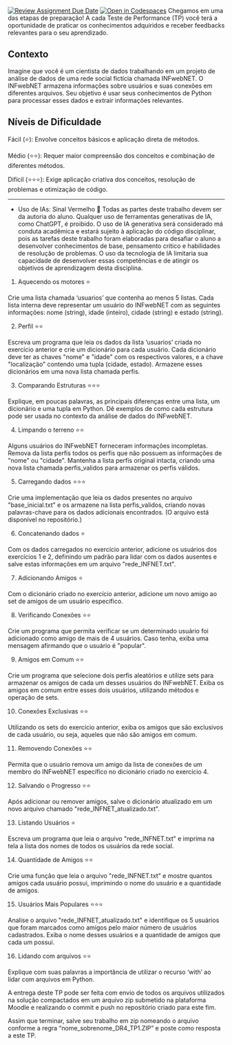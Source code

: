[![Review Assignment Due Date](https://classroom.github.com/assets/deadline-readme-button-22041afd0340ce965d47ae6ef1cefeee28c7c493a6346c4f15d667ab976d596c.svg)](https://classroom.github.com/a/PsFuZryT)
[![Open in Codespaces](https://classroom.github.com/assets/launch-codespace-2972f46106e565e64193e422d61a12cf1da4916b45550586e14ef0a7c637dd04.svg)](https://classroom.github.com/open-in-codespaces?assignment_repo_id=16731374)
Chegamos em uma das etapas de preparação! A cada Teste de Performance (TP) você terá a oportunidade de praticar os conhecimentos adquiridos e receber feedbacks relevantes para o seu aprendizado.

## **Contexto**
Imagine que você é um cientista de dados trabalhando em um projeto de análise de dados de uma rede social fictícia chamada INFwebNET. O INFwebNET armazena informações sobre usuários e suas conexões em diferentes arquivos. Seu objetivo é usar seus conhecimentos de Python para processar esses dados e extrair informações relevantes.

## Níveis de Dificuldade
Fácil (⭐): Envolve conceitos básicos e aplicação direta de métodos.

Médio (⭐⭐): Requer maior compreensão dos conceitos e combinação de diferentes métodos.

Difícil (⭐⭐⭐): Exige aplicação criativa dos conceitos, resolução de problemas e otimização de código.

---

- Uso de IAs: Sinal Vermelho 🔴 
Todas as partes deste trabalho devem ser da autoria do aluno. Qualquer uso de ferramentas generativas de IA, como ChatGPT, é proibido. O uso de IA generativa será considerado má conduta acadêmica e estará sujeito à aplicação do código disciplinar, pois as tarefas deste trabalho foram elaboradas para desafiar o aluno a desenvolver conhecimentos de base, pensamento crítico e habilidades de resolução de problemas. O uso da tecnologia de IA limitaria sua capacidade de desenvolver essas competências e de atingir os objetivos de aprendizagem desta disciplina.

1. Aquecendo os motores ⭐

Crie uma lista chamada ‘usuarios’ que contenha ao menos 5 listas. Cada lista interna deve representar um usuário do INFwebNET com as seguintes informações: nome (string), idade (inteiro), cidade (string) e estado (string).

2. Perfil ⭐⭐

Escreva um programa que leia os dados da lista ‘usuarios’ criada no exercício anterior e crie um dicionário para cada usuário. Cada dicionário deve ter as chaves "nome" e "idade" com os respectivos valores, e a chave "localização" contendo uma tupla (cidade, estado). Armazene esses dicionários em uma nova lista chamada perfis.

3. Comparando Estruturas ⭐⭐⭐

Explique, em poucas palavras, as principais diferenças entre uma lista, um dicionário e uma tupla em Python. Dê exemplos de como cada estrutura pode ser usada no contexto da análise de dados do INFwebNET.

4. Limpando o terreno ⭐⭐

Alguns usuários do INFwebNET forneceram informações incompletas. Remova da lista perfis todos os perfis que não possuem as informações de "nome" ou "cidade". Mantenha a lista perfis original intacta, criando uma nova lista chamada perfis_validos para armazenar os perfis válidos.

5. Carregando dados ⭐⭐⭐

Crie uma implementação que leia os dados presentes no arquivo "base_inicial.txt" e os armazene na lista perfis_validos, criando novas palavras-chave para os dados adicionais encontrados. (O arquivo está disponível no repositório.)

6. Concatenando dados ⭐

Com os dados carregados no exercício anterior, adicione os usuários dos exercícios 1 e 2, definindo um padrão para lidar com os dados ausentes e salve estas informações em um arquivo "rede_INFNET.txt".

7. Adicionando Amigos ⭐

Com o dicionário criado no exercício anterior, adicione um novo amigo ao set de amigos de um usuário específico.

8. Verificando Conexões ⭐⭐

Crie um programa que permita verificar se um determinado usuário foi adicionado como amigo de mais de 4 usuários. Caso tenha, exiba uma mensagem afirmando que o usuário é "popular".

9. Amigos em Comum ⭐⭐

Crie um programa que selecione dois perfis aleatórios e utilize sets para armazenar os amigos de cada um desses usuários do INFwebNET. Exiba os amigos em comum entre esses dois usuários, utilizando métodos e operação de sets.

10. Conexões Exclusivas ⭐⭐

Utilizando os sets do exercício anterior, exiba os amigos que são exclusivos de cada usuário, ou seja, aqueles que não são amigos em comum.

11. Removendo Conexões ⭐⭐

Permita que o usuário remova um amigo da lista de conexões de um membro do INFwebNET específico no dicionário criado no exercício 4.

12. Salvando o Progresso ⭐⭐

Após adicionar ou remover amigos, salve o dicionário atualizado em um novo arquivo chamado "rede_INFNET_atualizado.txt".

13. Listando Usuários ⭐

Escreva um programa que leia o arquivo "rede_INFNET.txt" e imprima na tela a lista dos nomes de todos os usuários da rede social.

14. Quantidade de Amigos ⭐⭐

Crie uma função que leia o arquivo "rede_INFNET.txt" e mostre quantos amigos cada usuário possui, imprimindo o nome do usuário e a quantidade de amigos.

15. Usuários Mais Populares ⭐⭐⭐

Analise o arquivo "rede_INFNET_atualizado.txt" e identifique os 5 usuários que foram marcados como amigos pelo maior número de usuários cadastrados. Exiba o nome desses usuários e a quantidade de amigos que cada um possui.

16. Lidando com arquivos ⭐⭐

Explique com suas palavras a importância de utilizar o recurso ‘with’ ao lidar com arquivos em Python.

A entrega deste TP pode ser feita com envio de todos os arquivos utilizados na solução compactados em um arquivo zip submetido na plataforma Moodle e realizando o commit e push no repositório criado para este fim.

Assim que terminar, salve seu trabalho em zip nomeando o arquivo conforme a regra “nome_sobrenome_DR4_TP1.ZIP” e poste como resposta a este TP.